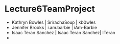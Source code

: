 # Lecture6TeamProject

- Kathryn Bowles | SrirachaSoup | kb0wles
- Jennifer Brooks | i.am.barbie | iAm-Barbie
- Isaac Teran Sanchez | Isaac Teran Sanchez| ITeran
- 